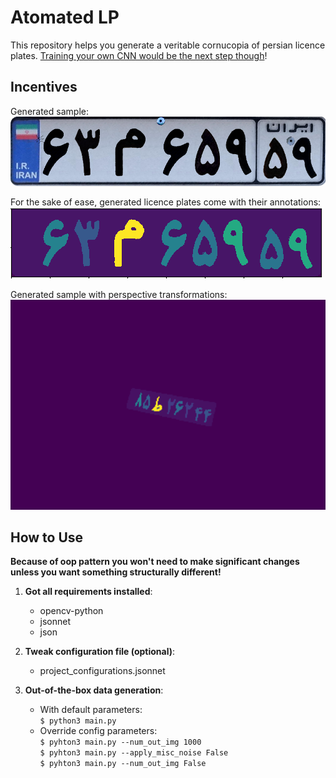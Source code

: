 # Atomated LP
This repository helps you generate a veritable cornucopia of persian licence plates.
[Training your own CNN would be the next step though](https://gluon-cv.mxnet.io/install.html)!

## Incentives 
Generated sample:\
 ![Sample](https://github.com/Amir-Mehrpanah/atumated_lp/blob/master/README_contents/simple_out.png)

For the sake of ease, generated licence plates come with their annotations: \
![Annotation sample](https://github.com/Amir-Mehrpanah/atumated_lp/blob/master/README_contents/ann_simple_out.png) 

Generated sample with perspective transformations:\
<img src="https://github.com/Amir-Mehrpanah/atumated_lp/blob/master/README_contents/transformed.gif" width="544" height="336" />

## How to Use
**Because of oop pattern you won't need to make significant changes 
unless you want something structurally different!**
1. **Got all requirements installed**:
    * opencv-python
    * jsonnet
    * json
    
2. **Tweak configuration file (optional)**:
    * project_configurations.jsonnet
    
3. **Out-of-the-box data generation**:
    * With default parameters:\
    ```$ python3 main.py```
    * Override config parameters:\
    ```$ pyhton3 main.py --num_out_img 1000```\
    ```$ pyhton3 main.py --apply_misc_noise False```\
    ```$ pyhton3 main.py --num_out_img False``` 